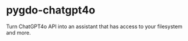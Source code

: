 # pygdo-chatgpt4o
Turn ChatGPT4o API into an assistant that has access to your filesystem and more.
